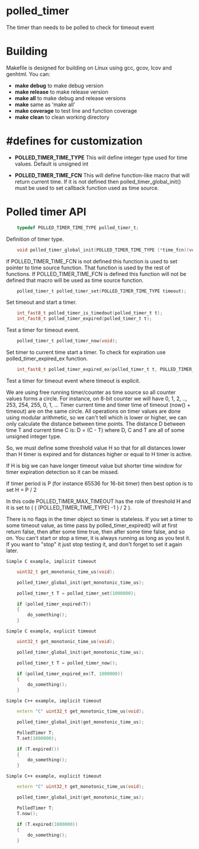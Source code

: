 # polled_timer
The timer than needs to be polled to check for timeout event


# Building
Makefile is designed for building on Linux using gcc, gcov, lcov and genhtml. You can:

  * **make debug**     to make debug version
  * **make release**   to make release version
  * **make all**       to make debug and release versions
  * **make**           same as 'make all'
  * **make coverage**  to test line and function coverage
  * **make clean**     to clean working directory



# #defines for customization

  * **POLLED_TIMER_TIME_TYPE**
This will define integer type used for time values. Default is unsigned int


  * **POLLED_TIMER_TIME_FCN**
This will define function-like macro that will return current time.
If it is not defined then polled_timer_global_init() must be used
to set callback function used as time source.



# Polled timer API

```C
    typedef POLLED_TIMER_TIME_TYPE polled_timer_t;
```

Definition of timer type.

```C
    void polled_timer_global_init(POLLED_TIMER_TIME_TYPE (*time_fcn)(void));
```

If POLLED_TIMER_TIME_FCN is not defined this function is used to set pointer to
time source function. That function is used by the rest of functions.
If POLLED_TIMER_TIME_FCN is defined this function will not be defined that macro
will be used as time source function.


```C
    polled_timer_t polled_timer_set(POLLED_TIMER_TIME_TYPE timeout);
```

Set timeout and start a timer.


```C
    int_fast8_t polled_timer_is_timedout(polled_timer_t t);
    int_fast8_t polled_timer_expired(polled_timer_t t);
```

Test a timer for timeout event.


```C
    polled_timer_t polled_timer_now(void);
```

Set timer to current time start a timer. To check for expiration use polled_timer_expired_ex function.


```C
    int_fast8_t polled_timer_expired_ex(polled_timer_t t, POLLED_TIMER_TIME_TYPE timeout);
```

Test a timer for timeout event where timeout is explicit.



We are using free running timer/counter as time source so all counter values forms a circle.
For instance, on 8-bit counter we will have 0, 1, 2, .., 253, 254, 255, 0, 1, ...
Timer current time and timer time of timeout (now() + timeout) are on the same circle.
All operations on timer values are done using modular arithmetic, so we can't tell which is
lower or higher, we can only calculate the distance between time points.
The distance D between time T and current time C is: D = (C - T) where D, C and T are all
of some unsigned integer type.

So, we must define some threshold value H so that for all distances lower than H timer is
expired and for distances higher or equal to H timer is active.

If H is big we can have longer timeout value but shorter time window for timer expiration
detection so it can be missed.

If timer period is P (for instance 65536 for 16-bit timer) then best option is to set H = P / 2

In this code POLLED_TIMER_MAX_TIMEOUT has the role of threshold H and it is set to
( ( (POLLED_TIMER_TIME_TYPE) -1 ) / 2 ).

There is no flags in the timer object so timer is stateless. If you set a timer to some timeout
value, as time pass by polled_timer_expired() will at first return false, then after some time
true, then after some time false, and so on.
You can't start or stop a timer, it is always running as long as you test it.
If you want to "stop" it just stop testing it, and don't forget to set it again later.


    Simple C example, implicit timeout

```C
    uint32_t get_monotonic_time_us(void);

    polled_timer_global_init(get_monotonic_time_us);

    polled_timer_t T = polled_timer_set(1000000);

    if (polled_timer_expired(T))
    {
        do_something();
    }
```

    Simple C example, explicit timeout

```C
    uint32_t get_monotonic_time_us(void);

    polled_timer_global_init(get_monotonic_time_us);

    polled_timer_t T = polled_timer_now();

    if (polled_timer_expired_ex(T, 1000000))
    {
        do_something();
    }
```

    Simple C++ example, implicit timeout

```C++
    extern "C" uint32_t get_monotonic_time_us(void);

    polled_timer_global_init(get_monotonic_time_us);

    PolledTimer T;
    T.set(1000000);

    if (T.expired())
    {
        do_something();
    }
```

    Simple C++ example, explicit timeout

```C++
    extern "C" uint32_t get_monotonic_time_us(void);

    polled_timer_global_init(get_monotonic_time_us);

    PolledTimer T;
    T.now();

    if (T.expired(1000000))
    {
        do_something();
    }
```
